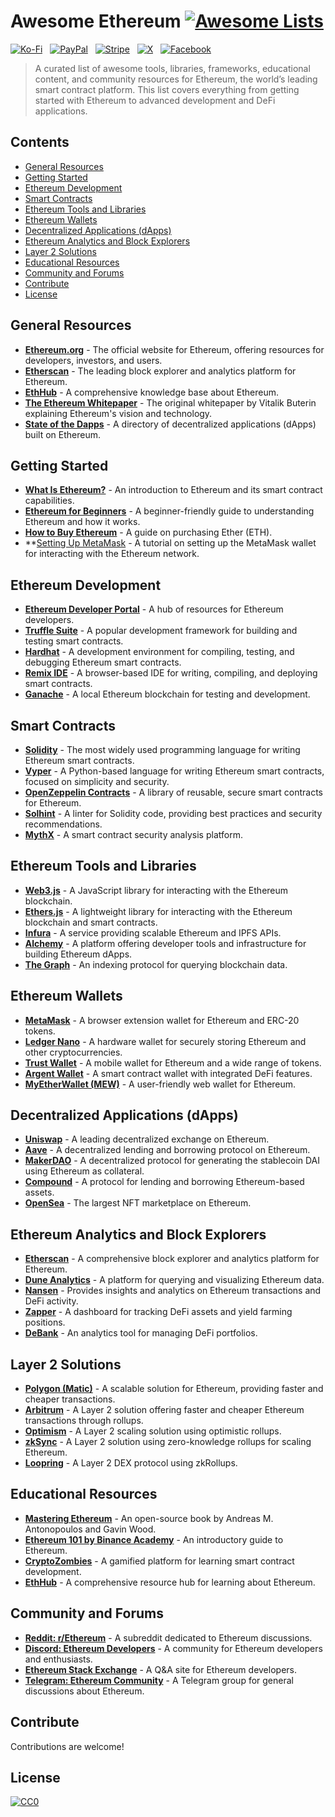 # Awesome Ethereum [![Awesome Lists](https://srv-cdn.himpfen.io/badges/awesome-lists/awesomelists-flat.svg)](https://github.com/awesomelistsio/awesome)

[![Ko-Fi](https://srv-cdn.himpfen.io/badges/kofi/kofi-flat.svg)](https://ko-fi.com/awesomelists) &nbsp; [![PayPal](https://srv-cdn.himpfen.io/badges/paypal/paypal-flat.svg)](https://www.paypal.com/donate/?hosted_button_id=3LLKRXJU44EJJ) &nbsp; [![Stripe](https://srv-cdn.himpfen.io/badges/stripe/stripe-flat.svg)](https://tinyurl.com/e8ymxdw3) &nbsp; [![X](https://srv-cdn.himpfen.io/badges/twitter/twitter-flat.svg)](https://x.com/ListsAwesome) &nbsp; [![Facebook](https://srv-cdn.himpfen.io/badges/facebook-pages/facebook-pages-flat.svg)](https://www.facebook.com/awesomelists)

> A curated list of awesome tools, libraries, frameworks, educational content, and community resources for Ethereum, the world’s leading smart contract platform. This list covers everything from getting started with Ethereum to advanced development and DeFi applications.

## Contents

- [General Resources](#general-resources)
- [Getting Started](#getting-started)
- [Ethereum Development](#ethereum-development)
- [Smart Contracts](#smart-contracts)
- [Ethereum Tools and Libraries](#ethereum-tools-and-libraries)
- [Ethereum Wallets](#ethereum-wallets)
- [Decentralized Applications (dApps)](#decentralized-applications-dapps)
- [Ethereum Analytics and Block Explorers](#ethereum-analytics-and-block-explorers)
- [Layer 2 Solutions](#layer-2-solutions)
- [Educational Resources](#educational-resources)
- [Community and Forums](#community-and-forums)
- [Contribute](#contribute)
- [License](#license)

## General Resources

- **[Ethereum.org](https://ethereum.org/)** - The official website for Ethereum, offering resources for developers, investors, and users.
- **[Etherscan](https://etherscan.io/)** - The leading block explorer and analytics platform for Ethereum.
- **[EthHub](https://docs.ethhub.io/)** - A comprehensive knowledge base about Ethereum.
- **[The Ethereum Whitepaper](https://ethereum.org/en/whitepaper/)** - The original whitepaper by Vitalik Buterin explaining Ethereum's vision and technology.
- **[State of the Dapps](https://www.stateofthedapps.com/)** - A directory of decentralized applications (dApps) built on Ethereum.

## Getting Started

- **[What Is Ethereum?](https://www.investopedia.com/terms/e/ethereum.asp)** - An introduction to Ethereum and its smart contract capabilities.
- **[Ethereum for Beginners](https://ethereum.org/en/developers/)** - A beginner-friendly guide to understanding Ethereum and how it works.
- **[How to Buy Ethereum](https://www.coinbase.com/learn/crypto-basics/how-to-buy-ethereum)** - A guide on purchasing Ether (ETH).
- **[Setting Up MetaMask](https://metamask.io/) - A tutorial on setting up the MetaMask wallet for interacting with the Ethereum network.

## Ethereum Development

- **[Ethereum Developer Portal](https://ethereum.org/en/developers/)** - A hub of resources for Ethereum developers.
- **[Truffle Suite](https://trufflesuite.com/)** - A popular development framework for building and testing smart contracts.
- **[Hardhat](https://hardhat.org/)** - A development environment for compiling, testing, and debugging Ethereum smart contracts.
- **[Remix IDE](https://remix.ethereum.org/)** - A browser-based IDE for writing, compiling, and deploying smart contracts.
- **[Ganache](https://trufflesuite.com/ganache/)** - A local Ethereum blockchain for testing and development.

## Smart Contracts

- **[Solidity](https://soliditylang.org/)** - The most widely used programming language for writing Ethereum smart contracts.
- **[Vyper](https://vyper.readthedocs.io/en/stable/)** - A Python-based language for writing Ethereum smart contracts, focused on simplicity and security.
- **[OpenZeppelin Contracts](https://docs.openzeppelin.com/contracts/)** - A library of reusable, secure smart contracts for Ethereum.
- **[Solhint](https://protofire.github.io/solhint/)** - A linter for Solidity code, providing best practices and security recommendations.
- **[MythX](https://mythx.io/)** - A smart contract security analysis platform.

## Ethereum Tools and Libraries

- **[Web3.js](https://web3js.readthedocs.io/)** - A JavaScript library for interacting with the Ethereum blockchain.
- **[Ethers.js](https://docs.ethers.io/)** - A lightweight library for interacting with the Ethereum blockchain and smart contracts.
- **[Infura](https://infura.io/)** - A service providing scalable Ethereum and IPFS APIs.
- **[Alchemy](https://www.alchemy.com/)** - A platform offering developer tools and infrastructure for building Ethereum dApps.
- **[The Graph](https://thegraph.com/)** - An indexing protocol for querying blockchain data.

## Ethereum Wallets

- **[MetaMask](https://metamask.io/)** - A browser extension wallet for Ethereum and ERC-20 tokens.
- **[Ledger Nano](https://www.ledger.com/)** - A hardware wallet for securely storing Ethereum and other cryptocurrencies.
- **[Trust Wallet](https://trustwallet.com/)** - A mobile wallet for Ethereum and a wide range of tokens.
- **[Argent Wallet](https://www.argent.xyz/)** - A smart contract wallet with integrated DeFi features.
- **[MyEtherWallet (MEW)](https://www.myetherwallet.com/)** - A user-friendly web wallet for Ethereum.

## Decentralized Applications (dApps)

- **[Uniswap](https://uniswap.org/)** - A leading decentralized exchange on Ethereum.
- **[Aave](https://aave.com/)** - A decentralized lending and borrowing protocol on Ethereum.
- **[MakerDAO](https://makerdao.com/)** - A decentralized protocol for generating the stablecoin DAI using Ethereum as collateral.
- **[Compound](https://compound.finance/)** - A protocol for lending and borrowing Ethereum-based assets.
- **[OpenSea](https://opensea.io/)** - The largest NFT marketplace on Ethereum.

## Ethereum Analytics and Block Explorers

- **[Etherscan](https://etherscan.io/)** - A comprehensive block explorer and analytics platform for Ethereum.
- **[Dune Analytics](https://dune.com/)** - A platform for querying and visualizing Ethereum data.
- **[Nansen](https://www.nansen.ai/)** - Provides insights and analytics on Ethereum transactions and DeFi activity.
- **[Zapper](https://zapper.fi/)** - A dashboard for tracking DeFi assets and yield farming positions.
- **[DeBank](https://debank.com/)** - An analytics tool for managing DeFi portfolios.

## Layer 2 Solutions

- **[Polygon (Matic)](https://polygon.technology/)** - A scalable solution for Ethereum, providing faster and cheaper transactions.
- **[Arbitrum](https://arbitrum.io/)** - A Layer 2 solution offering faster and cheaper Ethereum transactions through rollups.
- **[Optimism](https://www.optimism.io/)** - A Layer 2 scaling solution using optimistic rollups.
- **[zkSync](https://zksync.io/)** - A Layer 2 solution using zero-knowledge rollups for scaling Ethereum.
- **[Loopring](https://loopring.org/)** - A Layer 2 DEX protocol using zkRollups.

## Educational Resources

- **[Mastering Ethereum](https://github.com/ethereumbook/ethereumbook)** - An open-source book by Andreas M. Antonopoulos and Gavin Wood.
- **[Ethereum 101 by Binance Academy](https://academy.binance.com/en/articles/what-is-ethereum)** - An introductory guide to Ethereum.
- **[CryptoZombies](https://cryptozombies.io/)** - A gamified platform for learning smart contract development.
- **[EthHub](https://docs.ethhub.io/)** - A comprehensive resource hub for learning about Ethereum.

## Community and Forums

- **[Reddit: r/Ethereum](https://www.reddit.com/r/ethereum/)** - A subreddit dedicated to Ethereum discussions.
- **[Discord: Ethereum Developers](https://discord.com/invite/ethereum)** - A community for Ethereum developers and enthusiasts.
- **[Ethereum Stack Exchange](https://ethereum.stackexchange.com/)** - A Q&A site for Ethereum developers.
- **[Telegram: Ethereum Community](https://t.me/ethereum)** - A Telegram group for general discussions about Ethereum.

## Contribute

Contributions are welcome!

## License

[![CC0](https://mirrors.creativecommons.org/presskit/buttons/88x31/svg/by-sa.svg)](http://creativecommons.org/licenses/by-sa/4.0/)
